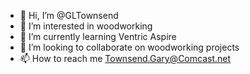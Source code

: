 - 👋 Hi, I’m @GLTownsend
- 👀 I’m interested in woodworking
- 🌱 I’m currently learning Ventric Aspire
- 💞️ I’m looking to collaborate on woodworking projects
- 📫 How to reach me Townsend.Gary@Comcast.net

<!---
GLTownsend/GLTownsend is a ✨ special ✨ repository because its `README.md` (this file) appears on your GitHub profile.
You can click the Preview link to take a look at your changes.
--->
